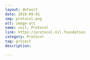 ```yaml
---
layout: default
date: 2018-09-01
img: protocol.png
alt: image-alt
name: =nil; Protocol
link: https://protocol.nil.foundation
category: Protocol
tag: project
description:

---
```

